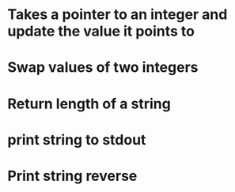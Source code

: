 # Takes a pointer to an integer and update the value it points to
# Swap values of two integers
# Return length of a string
# print string to stdout
# Print string reverse
